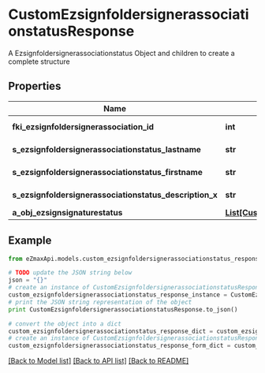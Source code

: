 # CustomEzsignfoldersignerassociationstatusResponse

A Ezsignfoldersignerassociationstatus Object and children to create a complete structure

## Properties

Name | Type | Description | Notes
------------ | ------------- | ------------- | -------------
**fki_ezsignfoldersignerassociation_id** | **int** | The unique ID of the Ezsignfoldersignerassociation | 
**s_ezsignfoldersignerassociationstatus_lastname** | **str** | The last name of the Ezsignsigner | [optional] 
**s_ezsignfoldersignerassociationstatus_firstname** | **str** | The first name of the Ezsignsigner | [optional] 
**s_ezsignfoldersignerassociationstatus_description_x** | **str** | The description of the Ezsignsigner | [optional] 
**a_obj_ezsignsignaturestatus** | [**List[CustomEzsignsignaturestatusResponse]**](CustomEzsignsignaturestatusResponse.md) |  | 

## Example

```python
from eZmaxApi.models.custom_ezsignfoldersignerassociationstatus_response import CustomEzsignfoldersignerassociationstatusResponse

# TODO update the JSON string below
json = "{}"
# create an instance of CustomEzsignfoldersignerassociationstatusResponse from a JSON string
custom_ezsignfoldersignerassociationstatus_response_instance = CustomEzsignfoldersignerassociationstatusResponse.from_json(json)
# print the JSON string representation of the object
print CustomEzsignfoldersignerassociationstatusResponse.to_json()

# convert the object into a dict
custom_ezsignfoldersignerassociationstatus_response_dict = custom_ezsignfoldersignerassociationstatus_response_instance.to_dict()
# create an instance of CustomEzsignfoldersignerassociationstatusResponse from a dict
custom_ezsignfoldersignerassociationstatus_response_form_dict = custom_ezsignfoldersignerassociationstatus_response.from_dict(custom_ezsignfoldersignerassociationstatus_response_dict)
```
[[Back to Model list]](../README.md#documentation-for-models) [[Back to API list]](../README.md#documentation-for-api-endpoints) [[Back to README]](../README.md)


